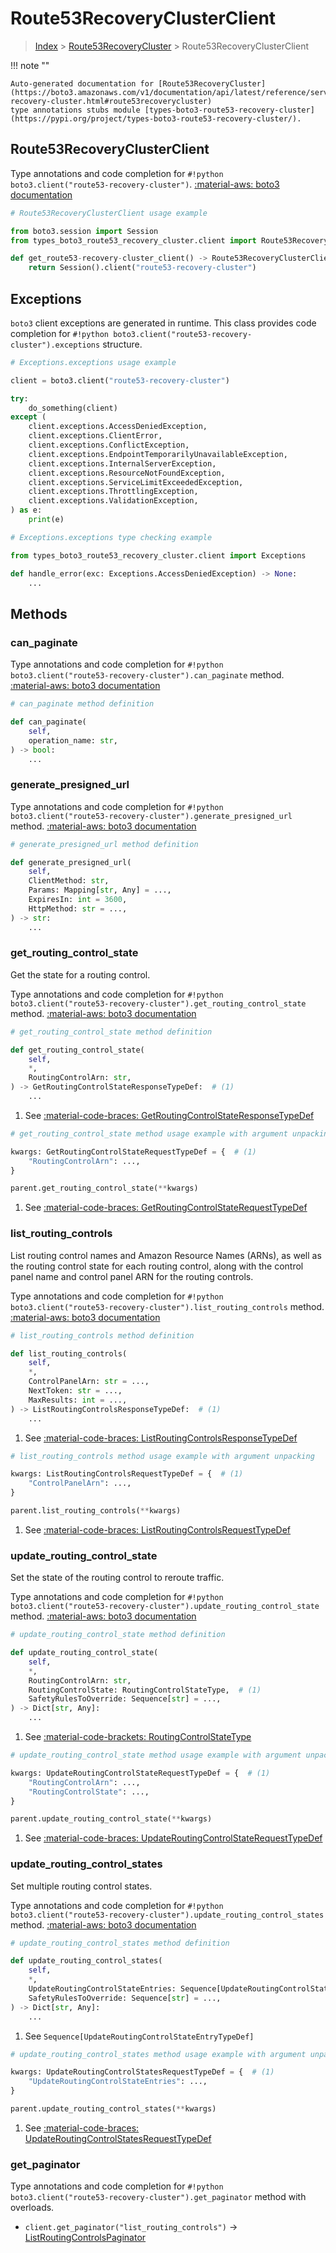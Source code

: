 # Route53RecoveryClusterClient

> [Index](../README.md) > [Route53RecoveryCluster](./README.md) > Route53RecoveryClusterClient

!!! note ""

    Auto-generated documentation for [Route53RecoveryCluster](https://boto3.amazonaws.com/v1/documentation/api/latest/reference/services/route53-recovery-cluster.html#route53recoverycluster)
    type annotations stubs module [types-boto3-route53-recovery-cluster](https://pypi.org/project/types-boto3-route53-recovery-cluster/).

## Route53RecoveryClusterClient

Type annotations and code completion for `#!python boto3.client("route53-recovery-cluster")`.
[:material-aws: boto3 documentation](https://boto3.amazonaws.com/v1/documentation/api/latest/reference/services/route53-recovery-cluster.html#Route53RecoveryCluster.Client)

```python
# Route53RecoveryClusterClient usage example

from boto3.session import Session
from types_boto3_route53_recovery_cluster.client import Route53RecoveryClusterClient

def get_route53-recovery-cluster_client() -> Route53RecoveryClusterClient:
    return Session().client("route53-recovery-cluster")
```

## Exceptions


`boto3` client exceptions are generated in runtime.
This class provides code completion for `#!python boto3.client("route53-recovery-cluster").exceptions` structure.

```python
# Exceptions.exceptions usage example

client = boto3.client("route53-recovery-cluster")

try:
    do_something(client)
except (
    client.exceptions.AccessDeniedException,
    client.exceptions.ClientError,
    client.exceptions.ConflictException,
    client.exceptions.EndpointTemporarilyUnavailableException,
    client.exceptions.InternalServerException,
    client.exceptions.ResourceNotFoundException,
    client.exceptions.ServiceLimitExceededException,
    client.exceptions.ThrottlingException,
    client.exceptions.ValidationException,
) as e:
    print(e)
```

```python
# Exceptions.exceptions type checking example

from types_boto3_route53_recovery_cluster.client import Exceptions

def handle_error(exc: Exceptions.AccessDeniedException) -> None:
    ...
```


## Methods


### can\_paginate



Type annotations and code completion for `#!python boto3.client("route53-recovery-cluster").can_paginate` method.
[:material-aws: boto3 documentation](https://boto3.amazonaws.com/v1/documentation/api/latest/reference/services/route53-recovery-cluster/client/can_paginate.html)

```python
# can_paginate method definition

def can_paginate(
    self,
    operation_name: str,
) -> bool:
    ...
```


### generate\_presigned\_url



Type annotations and code completion for `#!python boto3.client("route53-recovery-cluster").generate_presigned_url` method.
[:material-aws: boto3 documentation](https://boto3.amazonaws.com/v1/documentation/api/latest/reference/services/route53-recovery-cluster/client/generate_presigned_url.html)

```python
# generate_presigned_url method definition

def generate_presigned_url(
    self,
    ClientMethod: str,
    Params: Mapping[str, Any] = ...,
    ExpiresIn: int = 3600,
    HttpMethod: str = ...,
) -> str:
    ...
```


### get\_routing\_control\_state

Get the state for a routing control.

Type annotations and code completion for `#!python boto3.client("route53-recovery-cluster").get_routing_control_state` method.
[:material-aws: boto3 documentation](https://boto3.amazonaws.com/v1/documentation/api/latest/reference/services/route53-recovery-cluster/client/get_routing_control_state.html)

```python
# get_routing_control_state method definition

def get_routing_control_state(
    self,
    *,
    RoutingControlArn: str,
) -> GetRoutingControlStateResponseTypeDef:  # (1)
    ...
```

1. See [:material-code-braces: GetRoutingControlStateResponseTypeDef](./type_defs.md#getroutingcontrolstateresponsetypedef)


```python
# get_routing_control_state method usage example with argument unpacking

kwargs: GetRoutingControlStateRequestTypeDef = {  # (1)
    "RoutingControlArn": ...,
}

parent.get_routing_control_state(**kwargs)
```

1. See [:material-code-braces: GetRoutingControlStateRequestTypeDef](./type_defs.md#getroutingcontrolstaterequesttypedef)

### list\_routing\_controls

List routing control names and Amazon Resource Names (ARNs), as well as the
routing control state for each routing control, along with the control panel
name and control panel ARN for the routing controls.

Type annotations and code completion for `#!python boto3.client("route53-recovery-cluster").list_routing_controls` method.
[:material-aws: boto3 documentation](https://boto3.amazonaws.com/v1/documentation/api/latest/reference/services/route53-recovery-cluster/client/list_routing_controls.html)

```python
# list_routing_controls method definition

def list_routing_controls(
    self,
    *,
    ControlPanelArn: str = ...,
    NextToken: str = ...,
    MaxResults: int = ...,
) -> ListRoutingControlsResponseTypeDef:  # (1)
    ...
```

1. See [:material-code-braces: ListRoutingControlsResponseTypeDef](./type_defs.md#listroutingcontrolsresponsetypedef)


```python
# list_routing_controls method usage example with argument unpacking

kwargs: ListRoutingControlsRequestTypeDef = {  # (1)
    "ControlPanelArn": ...,
}

parent.list_routing_controls(**kwargs)
```

1. See [:material-code-braces: ListRoutingControlsRequestTypeDef](./type_defs.md#listroutingcontrolsrequesttypedef)

### update\_routing\_control\_state

Set the state of the routing control to reroute traffic.

Type annotations and code completion for `#!python boto3.client("route53-recovery-cluster").update_routing_control_state` method.
[:material-aws: boto3 documentation](https://boto3.amazonaws.com/v1/documentation/api/latest/reference/services/route53-recovery-cluster/client/update_routing_control_state.html)

```python
# update_routing_control_state method definition

def update_routing_control_state(
    self,
    *,
    RoutingControlArn: str,
    RoutingControlState: RoutingControlStateType,  # (1)
    SafetyRulesToOverride: Sequence[str] = ...,
) -> Dict[str, Any]:
    ...
```

1. See [:material-code-brackets: RoutingControlStateType](./literals.md#routingcontrolstatetype)


```python
# update_routing_control_state method usage example with argument unpacking

kwargs: UpdateRoutingControlStateRequestTypeDef = {  # (1)
    "RoutingControlArn": ...,
    "RoutingControlState": ...,
}

parent.update_routing_control_state(**kwargs)
```

1. See [:material-code-braces: UpdateRoutingControlStateRequestTypeDef](./type_defs.md#updateroutingcontrolstaterequesttypedef)

### update\_routing\_control\_states

Set multiple routing control states.

Type annotations and code completion for `#!python boto3.client("route53-recovery-cluster").update_routing_control_states` method.
[:material-aws: boto3 documentation](https://boto3.amazonaws.com/v1/documentation/api/latest/reference/services/route53-recovery-cluster/client/update_routing_control_states.html)

```python
# update_routing_control_states method definition

def update_routing_control_states(
    self,
    *,
    UpdateRoutingControlStateEntries: Sequence[UpdateRoutingControlStateEntryTypeDef],  # (1)
    SafetyRulesToOverride: Sequence[str] = ...,
) -> Dict[str, Any]:
    ...
```

1. See `Sequence[UpdateRoutingControlStateEntryTypeDef]`


```python
# update_routing_control_states method usage example with argument unpacking

kwargs: UpdateRoutingControlStatesRequestTypeDef = {  # (1)
    "UpdateRoutingControlStateEntries": ...,
}

parent.update_routing_control_states(**kwargs)
```

1. See [:material-code-braces: UpdateRoutingControlStatesRequestTypeDef](./type_defs.md#updateroutingcontrolstatesrequesttypedef)



### get_paginator

Type annotations and code completion for `#!python boto3.client("route53-recovery-cluster").get_paginator` method with overloads.

- `client.get_paginator("list_routing_controls")` -> [ListRoutingControlsPaginator](./paginators.md#listroutingcontrolspaginator)



